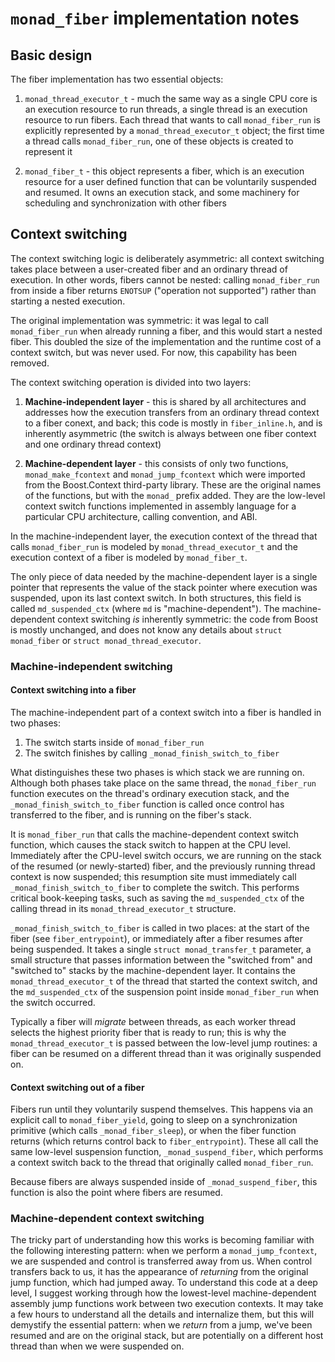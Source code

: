 # `monad_fiber` implementation notes

## Basic design

The fiber implementation has two essential objects:

1. `monad_thread_executor_t` - much the same way as a single CPU core
   is an execution resource to run threads, a single thread is an
   execution resource to run fibers. Each thread that wants to call
   `monad_fiber_run` is explicitly represented by a `monad_thread_executor_t`
   object; the first time a thread calls `monad_fiber_run`, one of these
   objects is created to represent it

2. `monad_fiber_t` - this object represents a fiber, which is an execution
   resource for a user defined function that can be voluntarily suspended
   and resumed. It owns an execution stack, and some machinery for scheduling
   and synchronization with other fibers

## Context switching

The context switching logic is deliberately asymmetric: all context switching
takes place between a user-created fiber and an ordinary thread of execution.
In other words, fibers cannot be nested: calling `monad_fiber_run` from inside
a fiber returns `ENOTSUP` ("operation not supported") rather than starting a
nested execution.

The original implementation was symmetric: it was legal to call
`monad_fiber_run` when already running a fiber, and this would start a nested
fiber. This doubled the size of the implementation and the runtime cost of a
context switch, but was never used. For now, this capability has been removed.

The context switching operation is divided into two layers:

1. **Machine-independent layer** - this is shared by
   all architectures and addresses how the execution transfers from an
   ordinary thread context to a fiber conext, and back; this code is mostly
   in `fiber_inline.h`, and is inherently asymmetric (the switch is always
   between one fiber context and one ordinary thread context)

2. **Machine-dependent layer** - this consists of only two functions,
   `monad_make_fcontext` and `monad_jump_fcontext` which were imported
   from the Boost.Context third-party library. These are the original
   names of the functions, but with the `monad_` prefix added. They are
   the low-level context switch functions implemented in assembly
   language for a particular CPU architecture, calling convention, and ABI.

In the machine-independent layer, the execution context of the thread
that calls `monad_fiber_run` is modeled by `monad_thread_executor_t` and
the execution context of a fiber is modeled by `monad_fiber_t`.

The only piece of data needed by the machine-dependent layer is a single
pointer that represents the value of the stack pointer where execution was
suspended, upon its last context switch. In both structures, this field is
called `md_suspended_ctx` (where `md` is "machine-dependent"). The
machine-dependent context switching *is* inherently symmetric: the code
from Boost is mostly unchanged, and does not know any details about
`struct monad_fiber` or `struct monad_thread_executor`.

### Machine-independent switching

#### Context switching into a fiber

The machine-independent part of a context switch into a fiber is
handled in two phases:

1. The switch starts inside of `monad_fiber_run`
2. The switch finishes by calling `_monad_finish_switch_to_fiber`

What distinguishes these two phases is which stack we are running on.
Although both phases take place on the same thread, the `monad_fiber_run`
function executes on the thread's ordinary execution stack, and the
`_monad_finish_switch_to_fiber` function is called once control has
transferred to the fiber, and is running on the fiber's stack.

It is `monad_fiber_run` that calls the machine-dependent context switch
function, which causes the stack switch to happen at the CPU level.
Immediately after the CPU-level switch occurs, we are running on the
stack of the resumed (or newly-started) fiber, and the previously running
thread context is now suspended; this resumption site must immediately call
`_monad_finish_switch_to_fiber` to complete the switch. This performs
critical book-keeping tasks, such as saving the `md_suspended_ctx` of the
calling thread in its `monad_thread_executor_t` structure.

`_monad_finish_switch_to_fiber` is called in two places: at the start of
the fiber (see `fiber_entrypoint`), or immediately after a fiber resumes
after being suspended. It takes a single `struct monad_transfer_t` parameter,
a small structure that passes information between the "switched from" and
"switched to" stacks by the machine-dependent layer. It contains the
`monad_thread_executor_t` of the thread that started the context switch,
and the `md_suspended_ctx` of the suspension point inside `monad_fiber_run`
when the switch occurred.

Typically a fiber will *migrate* between threads, as each worker thread
selects the highest priority fiber that is ready to run; this is why the
`monad_thread_executor_t` is passed between the low-level jump routines:
a fiber can be resumed on a different thread than it was originally
suspended on.

#### Context switching out of a fiber

Fibers run until they voluntarily suspend themselves. This happens via an
explicit call to `monad_fiber_yield`, going to sleep on a synchronization
primitive (which calls `_monad_fiber_sleep`), or when the fiber function
returns (which returns control back to `fiber_entrypoint`). These all call
the same low-level suspension function, `_monad_suspend_fiber`, which
performs a context switch back to the thread that originally called
`monad_fiber_run`.

Because fibers are always suspended inside of `_monad_suspend_fiber`, this
function is also the point where fibers are resumed.

### Machine-dependent context switching

The tricky part of understanding how this works is becoming familiar with
the following interesting pattern: when we perform a `monad_jump_fcontext`,
we are suspended and control is transferred away from us. When control
transfers back to us, it has the appearance of *returning* from the original
jump function, which had jumped away. To understand this code at a deep
level, I suggest working through how the lowest-level machine-dependent
assembly jump functions work between two execution contexts. It may take
a few hours to understand all the details and internalize them, but this
will demystify the essential pattern: when we *return* from a jump, we've
been resumed and are on the original stack, but are potentially on a
different host thread than when we were suspended on.
